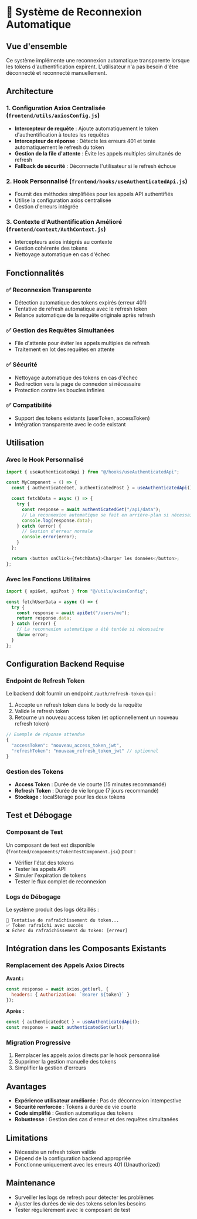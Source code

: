 # 🔄 Système de Reconnexion Automatique

## Vue d'ensemble

Ce système implémente une reconnexion automatique transparente lorsque les tokens d'authentification expirent. L'utilisateur n'a pas besoin d'être déconnecté et reconnecté manuellement.

## Architecture

### 1. Configuration Axios Centralisée (`frontend/utils/axiosConfig.js`)

- **Intercepteur de requête** : Ajoute automatiquement le token d'authentification à toutes les requêtes
- **Intercepteur de réponse** : Détecte les erreurs 401 et tente automatiquement le refresh du token
- **Gestion de la file d'attente** : Évite les appels multiples simultanés de refresh
- **Fallback de sécurité** : Déconnecte l'utilisateur si le refresh échoue

### 2. Hook Personnalisé (`frontend/hooks/useAuthenticatedApi.js`)

- Fournit des méthodes simplifiées pour les appels API authentifiés
- Utilise la configuration axios centralisée
- Gestion d'erreurs intégrée

### 3. Contexte d'Authentification Amélioré (`frontend/context/AuthContext.js`)

- Intercepteurs axios intégrés au contexte
- Gestion cohérente des tokens
- Nettoyage automatique en cas d'échec

## Fonctionnalités

### ✅ Reconnexion Transparente
- Détection automatique des tokens expirés (erreur 401)
- Tentative de refresh automatique avec le refresh token
- Relance automatique de la requête originale après refresh

### ✅ Gestion des Requêtes Simultanées
- File d'attente pour éviter les appels multiples de refresh
- Traitement en lot des requêtes en attente

### ✅ Sécurité
- Nettoyage automatique des tokens en cas d'échec
- Redirection vers la page de connexion si nécessaire
- Protection contre les boucles infinies

### ✅ Compatibilité
- Support des tokens existants (userToken, accessToken)
- Intégration transparente avec le code existant

## Utilisation

### Avec le Hook Personnalisé

```javascript
import { useAuthenticatedApi } from "@/hooks/useAuthenticatedApi";

const MyComponent = () => {
  const { authenticatedGet, authenticatedPost } = useAuthenticatedApi();

  const fetchData = async () => {
    try {
      const response = await authenticatedGet("/api/data");
      // La reconnexion automatique se fait en arrière-plan si nécessaire
      console.log(response.data);
    } catch (error) {
      // Gestion d'erreur normale
      console.error(error);
    }
  };

  return <button onClick={fetchData}>Charger les données</button>;
};
```

### Avec les Fonctions Utilitaires

```javascript
import { apiGet, apiPost } from "@/utils/axiosConfig";

const fetchUserData = async () => {
  try {
    const response = await apiGet("/users/me");
    return response.data;
  } catch (error) {
    // La reconnexion automatique a été tentée si nécessaire
    throw error;
  }
};
```

## Configuration Backend Requise

### Endpoint de Refresh Token

Le backend doit fournir un endpoint `/auth/refresh-token` qui :

1. Accepte un refresh token dans le body de la requête
2. Valide le refresh token
3. Retourne un nouveau access token (et optionnellement un nouveau refresh token)

```javascript
// Exemple de réponse attendue
{
  "accessToken": "nouveau_access_token_jwt",
  "refreshToken": "nouveau_refresh_token_jwt" // optionnel
}
```

### Gestion des Tokens

- **Access Token** : Durée de vie courte (15 minutes recommandé)
- **Refresh Token** : Durée de vie longue (7 jours recommandé)
- **Stockage** : localStorage pour les deux tokens

## Test et Débogage

### Composant de Test

Un composant de test est disponible (`frontend/components/TokenTestComponent.jsx`) pour :

- Vérifier l'état des tokens
- Tester les appels API
- Simuler l'expiration de tokens
- Tester le flux complet de reconnexion

### Logs de Débogage

Le système produit des logs détaillés :

```
🔄 Tentative de rafraîchissement du token...
✅ Token rafraîchi avec succès
❌ Échec du rafraîchissement du token: [erreur]
```

## Intégration dans les Composants Existants

### Remplacement des Appels Axios Directs

**Avant :**
```javascript
const response = await axios.get(url, {
  headers: { Authorization: `Bearer ${token}` }
});
```

**Après :**
```javascript
const { authenticatedGet } = useAuthenticatedApi();
const response = await authenticatedGet(url);
```

### Migration Progressive

1. Remplacer les appels axios directs par le hook personnalisé
2. Supprimer la gestion manuelle des tokens
3. Simplifier la gestion d'erreurs

## Avantages

- **Expérience utilisateur améliorée** : Pas de déconnexion intempestive
- **Sécurité renforcée** : Tokens à durée de vie courte
- **Code simplifié** : Gestion automatique des tokens
- **Robustesse** : Gestion des cas d'erreur et des requêtes simultanées

## Limitations

- Nécessite un refresh token valide
- Dépend de la configuration backend appropriée
- Fonctionne uniquement avec les erreurs 401 (Unauthorized)

## Maintenance

- Surveiller les logs de refresh pour détecter les problèmes
- Ajuster les durées de vie des tokens selon les besoins
- Tester régulièrement avec le composant de test
